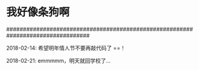 # 我好像条狗啊


#################################################################################

2018-02-14:
希望明年情人节不要再敲代码了 ==！

2018-02-21:
emmmmm，明天就回学校了...
